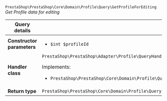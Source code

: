 `PrestaShop\PrestaShop\Core\Domain\Profile\Query\GetProfileForEditing`
_Get Profile data for editing_

| Query details              |    |
| -------------------------- | -- |
| **Constructor parameters** | <ul> <li>`$int $profileId`</li> </ul> |
| **Handler class**          | `PrestaShop\PrestaShop\Adapter\Profile\QueryHandler\GetProfileForEditingHandler`  <p> Implements: </p> <ul>  <li>`PrestaShop\PrestaShop\Core\Domain\Profile\QueryHandler\GetProfileForEditingHandlerInterface`</li>  |
| **Return type** |  `PrestaShop\PrestaShop\Core\Domain\Profile\QueryResult\EditableProfile`  |
